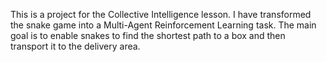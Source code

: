 This is a project for the Collective Intelligence lesson. I have transformed the snake game into a Multi-Agent Reinforcement Learning task. The main goal is to enable snakes to find the shortest path to a box and then transport it to the delivery area.
